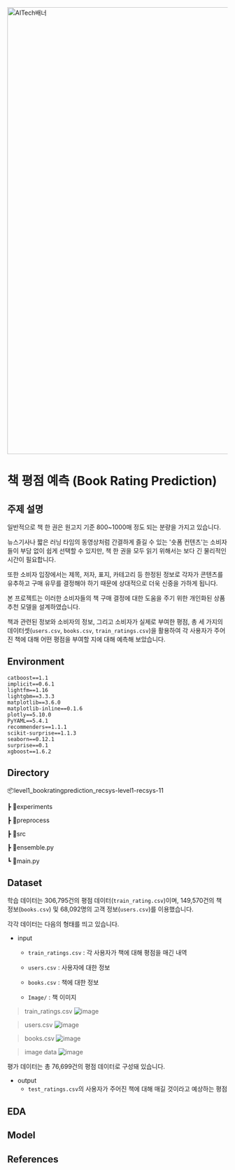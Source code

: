 <img width="1020" alt="AITech배너" src="https://user-images.githubusercontent.com/107118671/200157171-0a8d95d6-9994-4fd1-8a07-8645a796d3cd.png">

# 책 평점 예측 (Book Rating Prediction)

## 주제 설명
일반적으로 책 한 권은 원고지 기준 800~1000매 정도 되는 분량을 가지고 있습니다.

뉴스기사나 짧은 러닝 타임의 동영상처럼 간결하게 즐길 수 있는 '숏폼 컨텐츠'는 소비자들이 부담 없이 쉽게 선택할 수 있지만, 
책 한 권을 모두 읽기 위해서는 보다 긴 물리적인 시간이 필요합니다.

또한 소비자 입장에서는 제목, 저자, 표지, 카테고리 등 한정된 정보로 각자가 콘텐츠를 유추하고 구매 유무를 결정해야 하기 때문에 상대적으로 더욱 신중을 가하게 됩니다.

본 프로젝트는 이러한 소비자들의 책 구매 결정에 대한 도움을 주기 위한 개인화된 상품 추천 모델을 설계하였습니다.

책과 관련된 정보와 소비자의 정보, 그리고 소비자가 실제로 부여한 평점, 총 세 가지의 데이터셋(`users.csv`, `books.csv`, `train_ratings.csv`)을 
활용하여 각 사용자가 주어진 책에 대해 어떤 평점을 부여할 지에 대해 예측해 보았습니다.

## Environment
```
catboost==1.1
implicit==0.6.1
lightfm==1.16
lightgbm==3.3.3
matplotlib==3.6.0
matplotlib-inline==0.1.6
plotly==5.10.0
PyYAML==5.4.1
recommenders==1.1.1
scikit-surprise==1.1.3
seaborn==0.12.1
surprise==0.1
xgboost==1.6.2
```
## Directory

📦level1_bookratingprediction_recsys-level1-recsys-11

 ┣ 📂experiments
 
 ┣ 📂preprocess
 
 ┣ 📂src
 
 ┣ 📜ensemble.py
 
 ┗ 📜main.py

## Dataset

학습 데이터는 306,795건의 평점 데이터(`train_rating.csv`)이며, 
149,570건의 책 정보(`books.csv`) 및 
68,092명의 고객 정보(`users.csv`)를 이용했습니다.

각각 데이터는 다음의 형태를 띄고 있습니다.

- input

  - `train_ratings.csv` : 각 사용자가 책에 대해 평점을 매긴 내역

  - `users.csv` : 사용자에 대한 정보

  - `books.csv` : 책에 대한 정보

  - `Image/` : 책 이미지
  
> train_ratings.csv
![image](https://user-images.githubusercontent.com/107118671/200157486-6492725c-9719-4d20-af1c-06ac03634013.png)

> users.csv
![image](https://user-images.githubusercontent.com/107118671/200157492-280b0a07-9d46-4c3a-8a98-065a5b2d8c8d.png)

> books.csv
![image](https://user-images.githubusercontent.com/107118671/200157506-cbaacbf3-3070-4efd-a07a-bf9bb3e1a4a5.png)

> image data
![image](https://user-images.githubusercontent.com/107118671/200157509-72a04c0c-1875-40c0-bc94-cb05c41e5d55.png)

평가 데이터는 총 76,699건의 평점 데이터로 구성돼 있습니다.

- output
  - `test_ratings.csv`의 사용자가 주어진 책에 대해 매길 것이라고 예상하는 평점

## EDA

## Model

## References
